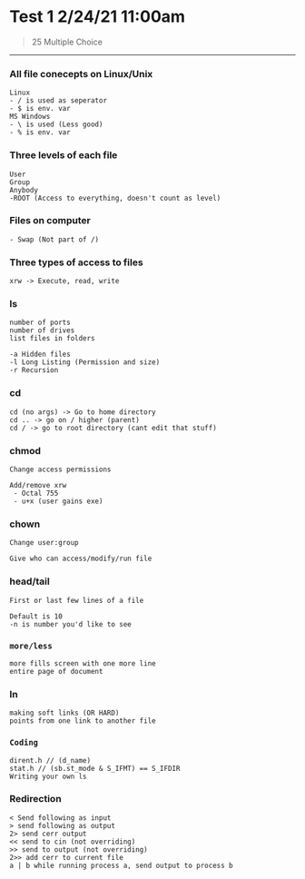 # Test 1 2/24/21 11:00am
 > 25 Multiple Choice
---
### All file conecepts on Linux/Unix
    Linux
    - / is used as seperator
    - $ is env. var
    MS Windows
    - \ is used (Less good)
    - % is env. var

### Three levels of each file
    User
    Group
    Anybody
    -ROOT (Access to everything, doesn't count as level)
### Files on computer
    - Swap (Not part of /)

### Three types of access to files
    xrw -> Execute, read, write

### ls 
    number of ports
    number of drives
    list files in folders

    -a Hidden files
    -l Long Listing (Permission and size)
    -r Recursion

### cd
    cd (no args) -> Go to home directory
    cd .. -> go on / higher (parent)
    cd / -> go to root directory (cant edit that stuff)

### chmod
    Change access permissions

    Add/remove xrw
     - Octal 755
     - u+x (user gains exe)

### chown
    Change user:group

    Give who can access/modify/run file

### head/tail
    First or last few lines of a file

    Default is 10
    -n is number you'd like to see
### `more/less`
    more fills screen with one more line
    entire page of document

### ln
    making soft links (OR HARD)
    points from one link to another file

### `Coding`
    dirent.h // (d_name)
    stat.h // (sb.st_mode & S_IFMT) == S_IFDIR
    Writing your own ls

### Redirection
    < Send following as input
    > send following as output
    2> send cerr output
    << send to cin (not overriding)
    >> send to output (not overriding)
    2>> add cerr to current file
    a | b while running process a, send output to process b